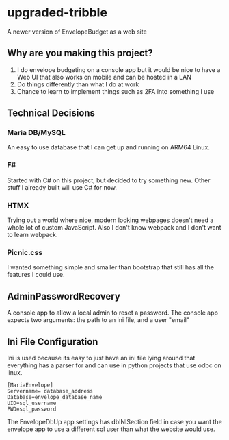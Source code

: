 # upgraded-tribble
A newer version of EnvelopeBudget as a web site

## Why are you making this project?
1. I do envelope budgeting on a console app but it would be nice to have a Web UI that also works on mobile and can be hosted in a LAN
2. Do things differently than what I do at work
3. Chance to learn to implement things such as 2FA into something I use

## Technical Decisions

### Maria DB/MySQL
An easy to use database that I can get up and running on ARM64 Linux.

### F#
Started with C# on this project, but decided to try something new. Other stuff I already built will use C# for now.

### HTMX
Trying out a world where nice, modern looking webpages doesn't need a whole lot of custom JavaScript.
Also I don't know webpack and I don't want to learn webpack.

### Picnic.css
I wanted something simple and smaller than bootstrap that still has all the features I could use.

## AdminPasswordRecovery
A console app to allow a local admin to reset a password.
The console app expects two arguments: the path to an ini file, and a user "email"


## Ini File Configuration
Ini is used because its easy to just have an ini file lying around that everything has a parser for and
can use in python projects that use odbc on linux.
```
[MariaEnvelope]
Servername= database_address
Database=envelope_database_name
UID=sql_username
PWD=sql_password
```
The EnvelopeDbUp app.settings has dbINISection field in case you want the envelope app to use a 
different sql user than what the website would use.
